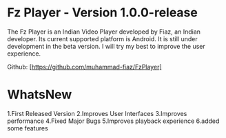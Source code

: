 # Fz Player - Version 1.0.0-release


The Fz Player is an Indian Video Player developed by Fiaz, an Indian developer.
Its current supported platform is Android. It is still under development in the beta version. 
I will try my best to improve the user experience.

Github: [https://github.com/muhammad-fiaz/FzPlayer]


# WhatsNew

1.First Released Version
2.Improves User Interfaces
3.Improves performance
4.Fixed Major Bugs
5.Improves playback experience
6.added some features